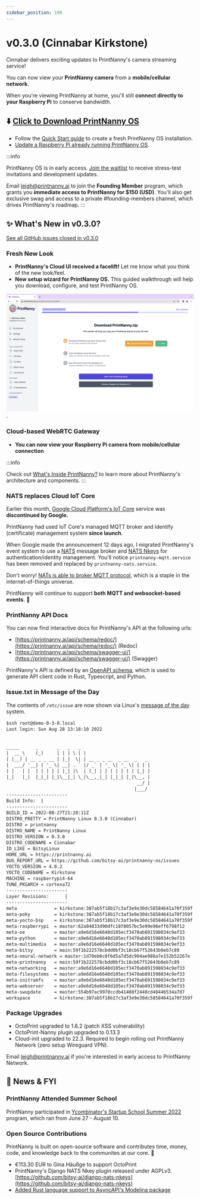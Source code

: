 ```yaml
---
sidebar_position: 198
---
```


# v0.3.0 (Cinnabar Kirkstone)

Cinnabar delivers exciting updates to PrintNanny's camera streaming service!

You can now view your **PrintNanny camera** from a **mobile/cellular network.**

When you're viewing PrintNanny at home, you'll still **connect directly to your Raspberry Pi** to conserve bandwidth.

## ⬇️ [Click to Download PrintNanny OS](https://github.com/bitsy-ai/printnanny-os/releases/tag/0.3.0)

* Follow the [Quick Start guide](https://docs.printnanny.ai/docs/category/quick-start/) to create a fresh PrintNanny OS installation.
* [Update a Raspberry Pi already running PrintNanny OS](https://docs.printnanny.ai/docs/update-printnanny-os/).

:::info

PrintNanny OS is in early access. [Join the waitlist](https://printnanny.ai/) to receive stress-test invitations and development updates.

Email leigh@printnanny.ai to join the **Founding Member** program, which grants you **immediate access to PrintNanny for $150 (USD)**. You'll also get exclusive swag and access to a private #founding-members channel, which drives PrintNanny's roadmap.
:::


## ✨ What's New in v0.3.0?

[See all GitHub issues closed in v0.3.0](https://github.com/bitsy-ai/printnanny-os/issues?q=is%3Aclosed+milestone%3A0.3.0)

### Fresh New Look

* **PrintNanny's Cloud UI received a facelift!** Let me know what you think of the new look/feel.
* **New setup wizard for PrintNanny OS.** This guided walkthrough will help you download, configure, and test PrintNanny OS. 

![PrintNanny OS now provides a setup wizard for easy installation](./img/wizard-steps.png).

### Cloud-based WebRTC Gateway

* **You can now view your Raspberry Pi camera from mobile/cellular connection**

:::info

Check out [What's Inside PrintNanny?](/docs/category/whats-inside-printnanny/) to learn more about PrintNanny's architecture and components.
:::

### NATS replaces Cloud IoT Core

Earlier this month, [Google Cloud Platform's IoT Core](https://cloud.google.com/iot/docs/release-notes) service was **discontinued by Google.**

PrintNanny had used IoT Core's managed MQTT broker and identify (certificate) management system **since launch**.

When Google made the announcement 12 days ago, I migrated PrintNanny's event system to use a [NATS](https://nats.io/) message broker and [NATS Nkeys](https://docs.nats.io/running-a-nats-service/configuration/securing_nats/auth_intro/nkey_auth) for authentication/identity management. You'll notice `printnanny-mqtt.service` has been removed and replaced by `printnanny-nats.service`.

Don't worry! [NATs is able to broker MQTT protocol](https://docs.nats.io/running-a-nats-service/configuration/mqtt), which is a staple in the internet-of-things universe. 

PrintNanny will continue to support **both MQTT and websocket-based events**. 🙌

### PrintNanny API Docs

You can now find interactive docs for PrintNanny's API at the following urls:

* [https://printnanny.ai/api/schema/redoc/](https://printnanny.ai/api/schema/redoc/) (Redoc)
* [https://printnanny.ai/api/schema/swagger-ui/](https://printnanny.ai/api/schema/swagger-ui/) (Swagger)

PrintNanny's API is defined by an [OpenAPI schema](https://openapi-generator.tech/), which is used to generate API client code in Rust, Typescript, and Python. 

### Issue.txt in Message of the Day

The contents of `/etc/issue` are now shown via Linux's [message of the day](https://en.wikipedia.org/wiki/Message_of_the_day) system.

```
$ssh root@demo-0-3-0.local
Last login: Sun Aug 28 13:18:10 2022


_____      _       _   _   _
|  __ \    (_)     | | | \ | |
| |__) | __ _ _ __ | |_|  \| | __ _ _ __  _ __  _   _
|  ___/ '__| | '_ \| __| . ` |/ _` | '_ \| '_ \| | | |
| |   | |  | | | | | |_| |\  | (_| | | | | | | | |_| |
|_|   |_|  |_|_| |_|\__|_| \_|\__,_|_| |_|_| |_|\__, |
                                                 __/ |
                                                |___/
-----------------------
Build Info:  |
-----------------------
BUILD_ID = 2022-08-27T21:28:11Z
DISTRO_PRETTY = PrintNanny Linux 0.3.0 (Cinnabar)
DISTRO = printnanny
DISTRO_NAME = PrintNanny Linux
DISTRO_VERSION = 0.3.0
DISTRO_CODENAME = Cinnabar
ID_LIKE = BitsyLinux
HOME_URL = https://printnanny.ai
BUG_REPORT_URL = https://github.com/bitsy-ai/printnanny-os/issues
YOCTO_VERSION = 4.0.2
YOCTO_CODENAME = Kirkstone
MACHINE = raspberrypi4-64
TUNE_PKGARCH = cortexa72
-----------------------
Layer Revisions:      |
-----------------------
meta              = kirkstone:387ab5f18b17c3af3e9e30dc58584641a70f359f
meta-poky         = kirkstone:387ab5f18b17c3af3e9e30dc58584641a70f359f
meta-yocto-bsp    = kirkstone:387ab5f18b17c3af3e9e30dc58584641a70f359f
meta-raspberrypi  = master:62a84833d90dfc18f8057bc5e99e96eff6798f12
meta-oe           = master:a9e6d16e6640d105ecf3470ab891598034c9ef33
meta-python       = master:a9e6d16e6640d105ecf3470ab891598034c9ef33
meta-multimedia   = master:a9e6d16e6640d105ecf3470ab891598034c9ef33
meta-bitsy        = main:59f1b222578cbdd0bf3c18cb67f52643b0eb7c89
meta-neural-network = master:1d70eb6c0f6d5a7d5dc904ae988a7e152b52267e
meta-printnanny   = main:59f1b222578cbdd0bf3c18cb67f52643b0eb7c89
meta-networking   = master:a9e6d16e6640d105ecf3470ab891598034c9ef33
meta-filesystems  = master:a9e6d16e6640d105ecf3470ab891598034c9ef33
meta-initramfs    = master:a9e6d16e6640d105ecf3470ab891598034c9ef33
meta-webserver    = master:a9e6d16e6640d105ecf3470ab891598034c9ef33
meta-swupdate     = master:554b97ac9970ccdb41408f2440cd48446534a7d7
workspace         = kirkstone:387ab5f18b17c3af3e9e30dc58584641a70f359f
```

### Package Upgrades

* OctoPrint upgraded to 1.8.2 (patch XSS vulnerability)
* OctoPrint-Nanny plugin upgraded to 0.13.3
* Cloud-init upgraded to 22.3. Required to begin rolling out PrintNanny Network (zero setup Wireguard VPN). 

Email leigh@printnanny.ai if you're interested in early access to PrintNanny Network.

## 📣 News & FYI

### PrintNanny Attended Summer School

PrintNanny participated in [Ycombinator's Startup School Summer 2022](https://www.startupschool.org/) program, which ran from June 27 - August 10.

### Open Source Contributions

PrintNanny is built on open-source software and contributes time, money, code, and knowledge back to the communites at our core. 💜

* €113.30 EUR to Gina Häußge to support OctoPrint
* PrintNanny's Django NATS Nkey plugin released under AGPLv3. [https://github.com/bitsy-ai/django-nats-nkeys](https://github.com/bitsy-ai/django-nats-nkeys)
* [Added Rust language support to AsyncAPI's Modelina package](https://twitter.com/JonasLagoni/status/1556044337405988865)





